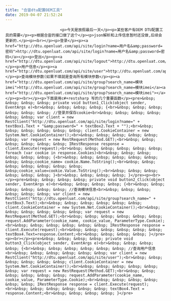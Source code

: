 ```yaml
---
title: "合宙dtu配置OEM工具"
date: 2019-04-07 21:52:24
---
```



                            <p>今天是放假最后一天</p><p>某些客户有OEM DTU配置工具的需要</p><p>根据合宙的接口做了这个</p><p>json解析和上传信息暂时还没做,后续会更新的.</p><p><br></p><p>登录</p><p><a href="http://dtu.openluat.com/api/site/login?name=用户名&amp;password=密码">http://dtu.openluat.com/api/site/login?name=用户名&amp;password=密码</a></p><p>登出</p><p><a href="http://dtu.openluat.com/api/site/logout">http://dtu.openluat.com/api/site/logout</a></p><p>用户信息</p><p><a href="http://dtu.openluat.com/api/site/user">http://dtu.openluat.com/api/site/user</a></p><p>查询模块参数(如果不填就是查询所有模块参数</p><p><a href="http://dtu.openluat.com/api/site/group?search_name=模块imei">http://dtu.openluat.com/api/site/group?search_name=模块imei</a><a href="http://dtu.openluat.com/api/site/group?search_name=模块imei"></a></p><p><br></p><p>下面是用c#+restsharp 写的几个重要函数</p><pre>&nbsp; &nbsp; &nbsp; &nbsp; private void button1_Click(object sender, EventArgs e)<br>&nbsp; &nbsp; &nbsp; &nbsp; {<br>&nbsp; &nbsp; &nbsp; &nbsp; &nbsp; &nbsp; //登录并保存cookie<br>&nbsp; &nbsp; &nbsp; &nbsp; &nbsp; &nbsp; var client = new RestClient("http://dtu.openluat.com/api/site/login?name=" + textBox1.Text + "&amp;password=" + textBox2.Text + "");<br>&nbsp; &nbsp; &nbsp; &nbsp; &nbsp; &nbsp; client.CookieContainer = new System.Net.CookieContainer();<br>&nbsp; &nbsp; &nbsp; &nbsp; &nbsp; &nbsp; var request = new RestRequest(Method.GET);<br>&nbsp; &nbsp; &nbsp; &nbsp; &nbsp; &nbsp; IRestResponse response = client.Execute(request);<br>&nbsp; &nbsp; &nbsp; &nbsp; &nbsp; &nbsp; foreach (var cookie in response.Cookies)<br>&nbsp; &nbsp; &nbsp; &nbsp; &nbsp; &nbsp; {<br>&nbsp; &nbsp; &nbsp; &nbsp; &nbsp; &nbsp; &nbsp; &nbsp;cookie_name= cookie.Name.ToString();<br>&nbsp; &nbsp; &nbsp; &nbsp; &nbsp; &nbsp; &nbsp; &nbsp;cookie_value=cookie.Value.ToString();<br>&nbsp; &nbsp; &nbsp; &nbsp; &nbsp; &nbsp; }<br>&nbsp; &nbsp; &nbsp; &nbsp; }</pre><p><br></p><pre>&nbsp; &nbsp; &nbsp; &nbsp; private void button2_Click(object sender, EventArgs e)<br>&nbsp; &nbsp; &nbsp; &nbsp; {<br>&nbsp; &nbsp; &nbsp; &nbsp; &nbsp; &nbsp; //查询模块信息<br>&nbsp; &nbsp; &nbsp; &nbsp; &nbsp; &nbsp; var client = new RestClient("http://dtu.openluat.com/api/site/group?search_name=" + textBox3.Text);<br>&nbsp; &nbsp; &nbsp; &nbsp; &nbsp; &nbsp; client.CookieContainer = new System.Net.CookieContainer();<br>&nbsp; &nbsp; &nbsp; &nbsp; &nbsp; &nbsp; var request = new RestRequest(Method.GET);<br>&nbsp; &nbsp; &nbsp; &nbsp; &nbsp; &nbsp; request.AddParameter(cookie_name, cookie_value, ParameterType.Cookie);<br>&nbsp; &nbsp; &nbsp; &nbsp; &nbsp; &nbsp; IRestResponse response = client.Execute(request);<br>&nbsp; &nbsp; &nbsp; &nbsp; &nbsp; &nbsp; textBox4.Text=response.Content;<br>&nbsp; &nbsp; &nbsp; &nbsp; }</pre><p><br></p><pre>&nbsp; &nbsp; &nbsp; &nbsp; private void button3_Click(object sender, EventArgs e)<br>&nbsp; &nbsp; &nbsp; &nbsp; {<br>&nbsp; &nbsp; &nbsp; &nbsp; &nbsp; &nbsp; //查询用户信息<br>&nbsp; &nbsp; &nbsp; &nbsp; &nbsp; &nbsp; var client = new RestClient("http://dtu.openluat.com/api/site/user");<br>&nbsp; &nbsp; &nbsp; &nbsp; &nbsp; &nbsp; client.CookieContainer = new System.Net.CookieContainer();<br>&nbsp; &nbsp; &nbsp; &nbsp; &nbsp; &nbsp; var request = new RestRequest(Method.GET);<br>&nbsp; &nbsp; &nbsp; &nbsp; &nbsp; &nbsp; request.AddParameter(cookie_name, cookie_value, ParameterType.Cookie);<br>&nbsp; &nbsp; &nbsp; &nbsp; &nbsp; &nbsp; IRestResponse response = client.Execute(request);<br>&nbsp; &nbsp; &nbsp; &nbsp; &nbsp; &nbsp; textBox4.Text = response.Content;<br>&nbsp; &nbsp; &nbsp; &nbsp; }</pre>
